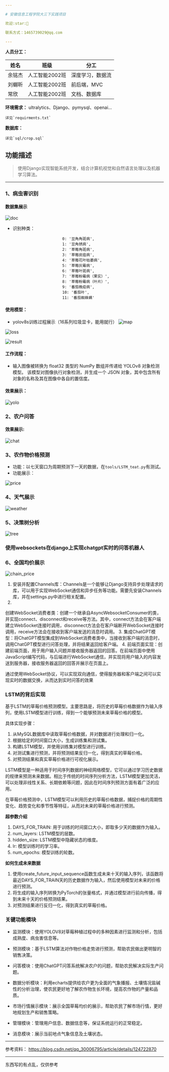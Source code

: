 ```yaml
---

# 安徽信息工程学院大三下实践项目

欢迎:star:🥰

联系方式：1465739029@qq.com

---
```


**人员分工：**
<div align="center">

| 姓名   | 班级           | 分工       |
| ------ | -------------- |----------|
| 余铭杰 | 人工智能2002班 | 深度学习，数据流 |
| 刘樾昕 | 人工智能2002班 | 前后端，MVC  |
| 常欣   | 人工智能2002班 | 文档、数据库   |

</div>

**环境需求：**
ultralytics、Django、pymysql、openai...

    详见`requirments.txt`

**数据库：**

    详见`sql/crop.sql`

## 功能描述
> 使用Django实现智能系统开发，结合计算机视觉和自然语言处理以及机器学习算法。
---

### **1、病虫害识别**

#### 数据集展示

![doc](./doc/doc.png)

* 识别种类：

                            0: '豆角角斑病',
                            1: '豆角锈病',
                            2: '草莓角斑病',
                            3: '草莓炭疽病',
                            4: '草莓花叶枯萎病',
                            5: '草莓灰霉病',
                            6: '草莓叶斑病',
                            7: '草莓粉霉病（果实）',
                            8: '草莓粉霉病（叶片）',
                            9: '番茄晚疫病',
                            10: '番茄叶',
                            11: '番茄蜘蛛螨'

#### 使用模型：

- yolov8s训练过程展示（16系列垃圾显卡，能用就行）
  ![map](doc/map.png)

![loss](doc/train_loss.png)

![result](doc/train_batch2.jpg)

#### 工作流程：

* 输入图像被转换为 float32 类型的 NumPy 数组并传递给 YOLOv8 对象检测模型。
  该模型对图像执行对象检测，并生成一个 JSON 对象，其中包含所有对象的名称及其在图像中各自的置信度。

#### 效果展示：

![yolo](doc/yolo.png)

### **2、农户问答**

#### 效果展示:

![chat](doc/chat.png)

### **3、农作物价格预测**

* 功能：以七天窗口为周期预测下一天的数据，在```tools/LSTM_teat.py```有测试。
* 功能展示：

![price](doc/img_2.png)

### **4、天气展示**

![weather](doc/img_3.png)

### **5、决策树分析**

![tree](doc/img_4.png)

### 使用websockets在django上实现chatgpt实时的问答机器人

### **6、全国均价展示**

![chain_price](doc/img_5.png)

1. 安装并配置Channels库：Channels是一个能够让Django支持异步处理请求的库，可以用于实现WebSocket通信和异步任务等功能。需要先安装Channels库，并在settings.py中进行相关配置。
2.
创建WebSocket消费者类：创建一个继承自AsyncWebsocketConsumer的类，并实现connect、disconnect和receive等方法。其中，connect方法会在客户端建立WebSocket连接时调用，disconnect方法会在客户端断开WebSocket连接时调用，receive方法会在接收到客户端发送的消息时调用。
3. 集成ChatGPT模型：将ChatGPT模型集成到WebSocket消费者类中，当接收到客户端的消息时，调用ChatGPT模型进行问答处理，并将结果返回给客户端。
4. 前端页面实现：创建前端页面，用于用户输入问题并接收服务器返回的回答。在前端页面中使用JavaScript编写代码，与后端进行WebSocket通信，并实现将用户输入的内容发送到服务器，接收服务器返回的回答并展示在页面上。

通过使用WebSocket协议，可以实现双向通信，使得服务器和客户端之间可以实现实时的数据交换，从而达到实时问答的效果

### LSTM的背后实现

基于LSTM的草莓价格预测模型。主要思路是，将历史的草莓价格数据作为输入序列，使用LSTM模型进行训练，得到一个能够预测未来草莓价格的模型。

具体实现步骤：

1. 从MySQL数据库中读取草莓价格数据，并对数据进行处理和归一化。
2. 根据给定的时间窗口大小，生成训练集和测试集。
3. 构建LSTM模型，并使用训练集对模型进行训练。
4. 对测试集进行预测，并将预测结果反归一化，得到真实的草莓价格。
5. 对预测结果和真实草莓价格进行可视化展示。

LSTM模型是一种适用于时间序列数据的神经网络模型，它可以通过学习历史数据的规律来预测未来数据。相比于传统的时间序列分析方法，LSTM模型更加灵活，可以处理非线性关系、长期依赖等问题，因此在时间序列预测方面有着广泛的应用。

在草莓价格预测中，LSTM模型可以利用历史的草莓价格数据，捕捉价格的周期性变化、趋势变化和季节性等特征，从而对未来的草莓价格进行预测。

**超参数介绍**

1. DAYS_FOR_TRAIN: 用于训练的时间窗口大小，即取多少天的数据作为输入。
2. num_layers: LSTM模型的层数。
3. hidden_size: LSTM模型中隐藏状态的维度。
4. lr: 模型训练时的学习率。
5. num_epochs: 模型训练的轮数。

**如何生成未来数据**

1. 使用create_future_input_sequence函数生成未来十天的输入序列，该函数将最近DAYS_FOR_TRAIN天的历史数据作为输入，然后使用模型对未来的价格进行预测。
2. 将生成的输入序列转换为PyTorch的张量格式，并通过模型进行前向传播，得到未来十天的价格预测结果。
3. 对预测结果进行反归一化，得到真实的草莓价格。

### 关键功能模块

- 监测模块：使用YOLOV8对草莓种植过程中的多种因素进行监测和分析，包括成熟度、病虫害信息等。

- 预测模块：基于LSTM算法对作物价格走势进行预测，帮助农民做出更明智的销售决策。

- 问答模块：使用ChatGPT问答系统解决农户的问题，帮助农民解决实际生产问题。

- 数据分析模块：利用echarts提供给农户更为全面的气象播报、土壤情况盐碱性的分析治理，使农民更好地了解农作物生长环境，提高农作物的产量和品质。

- 市场行情展示模块：展示全国草莓均价的展示，帮助农民了解市场行情，更好地规划生产和销售策略。

- 管理模块：管理用户信息、数据信息等，保证系统运行的正常稳定。

- 消息模块：展示当前地点气象信息及土壤状态。

---
参考资料：
https://blog.csdn.net/qq_30006795/article/details/124722870

---
东西写的有点乱，仅供参考